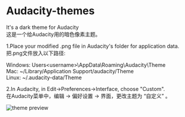 # Audacity-themes
It's a dark theme for Audacity  
这是一个给Audacity用的暗色像素主题。  

1.Place your modified .png file in Audacity's folder for application data.  
  把.png文件放入以下路径:  

Windows: Users\<username>\AppData\Roaming\Audacity\Theme  
Mac: ~/Library/Application Support/audacity/Theme  
Linux: ~/.audacity-data/Theme  
 
 
2.In Audacity, in Edit->Preferences->Interface, choose "Custom".  
  在Audacity菜单中，编辑 -> 偏好设置 -> 界面，更改主题为 “自定义” 。   

![theme preview](http://wx2.sinaimg.cn/large/82f3a980gy1ftwgyzsrz6j20yg0ip3yx.jpg)
